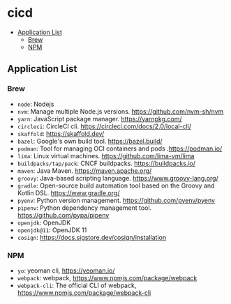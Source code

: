 # cicd

- [Application List](#application-list)
  - [Brew](#brew)
  - [NPM](#npm)

## Application List

### Brew

- `node`: Nodejs
- `nvm`: Manage multiple Node.js versions. <https://github.com/nvm-sh/nvm>
- `yarn`: JavaScript package manager. <https://yarnpkg.com/>
- `circleci`: CircleCI cli. <https://circleci.com/docs/2.0/local-cli/>
- `skaffold`: <https://skaffold.dev/>
- `bazel`: Google's own build tool. <https://bazel.build/>
- `podman`: Tool for managing OCI containers and pods .<https://podman.io/>
- `lima`: Linux virtual machines. <https://github.com/lima-vm/lima>
- `buildpacks/tap/pack`: CNCF buildpacks. <https://buildpacks.io/>
- `maven`: Java Maven. <https://maven.apache.org/>
- `groovy`: Java-based scripting language. <https://www.groovy-lang.org/>
- `gradle`: Open-source build automation tool based on the Groovy and Kotlin DSL. <https://www.gradle.org/>
- `pyenv`: Python version management. <https://github.com/pyenv/pyenv>
- `pipenv`: Python dependency management tool. <https://github.com/pypa/pipenv>
- `openjdk`: OpenJDK
- `openjdk@11`: OpenJDK 11
- `cosign`: <https://docs.sigstore.dev/cosign/installation>

### NPM

- `yo`: yeoman cli, <https://yeoman.io/>
- `webpack`: webpack, <https://www.npmjs.com/package/webpack>
- `webpack-cli`: The official CLI of webpack, <https://www.npmjs.com/package/webpack-cli>
